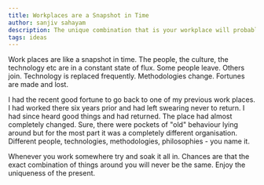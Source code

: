 ```yaml
---
title: Workplaces are a Snapshot in Time
author: sanjiv sahayam
description: The unique combination that is your workplace will probably never exist again.
tags: ideas
---
```


Work places are like a snapshot in time. The people, the culture, the technology etc are in a constant state of flux. Some people leave. Others join. Technology is replaced frequently. Methodologies change. Fortunes are made and lost.

I had the recent good fortune to go back to one of my previous work places. I had worked there six years prior and had left swearing never to return. I had since heard good things and had returned. The place had almost completely changed. Sure, there were pockets of "old" behaviour lying around but for the most part it was a completely different organisation. Different people, technologies, methodologies, philosophies - you name it.

Whenever you work somewhere try and soak it all in. Chances are that the exact combination of things around you will never be the same. Enjoy the uniqueness of the present.